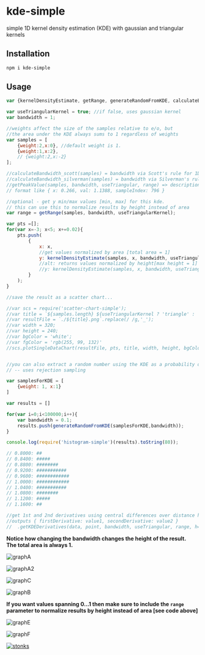 # kde-simple

simple 1D kernel density estimation (KDE) with gaussian and triangular kernels

## Installation

```sh
npm i kde-simple
```

## Usage 

```javascript
var {kernelDensityEstimate, getRange, generateRandomFromKDE, calculateBandwidth, getPeakValue } = require('kde-simple');

var useTriangularKernel = true; //if false, uses gaussian kernel
var bandwidth = 1;

//weights affect the size of the samples relative to e/o, but
//the area under the KDE always sums to 1 regardless of weights
var samples = [
    {weight:2,x:0}, //default weight is 1.
    {weight:1,x:2},
    // {weight:2,x:-2}
];

//calculateBandwidth_scott(samples) = bandwidth via Scott's rule for 1D data [based on weights]
//calculateBandwidth_silverman(samples) = bandwidth via Silverman's rule for 1D data [based on x values]
//getPeakValue(samples, bandwidth, useTriangular, range) => description of peak of KDE
// format like { x: 0.266, val: 1.1388, sampleIndex: 796 }

//optional - get y min/max values [min, max] for this kde. 
// this can use this to normalize results by height instead of area
var range = getRange(samples, bandwidth, useTriangularKernel);

var pts =[];
for(var x=-3; x<5; x+=0.02){
    pts.push(
        {
            x: x,
            //get values normalized by area [total area = 1]
            y: kernelDensityEstimate(samples, x, bandwidth, useTriangularKernel) //returns values normalized by total area = 1
            //alt: returns values normalized by height[max height = 1]
            //y: kernelDensityEstimate(samples, x, bandwidth, useTriangularKernel, range) 
        }
    );
}

//save the result as a scatter chart...

//var scs = require('scatter-chart-simple');
//var title = `${samples.length} ${useTriangularKernel ? 'triangle' : 'gaussian'}s bw ${bandwidth}`;
//var resultFile = `./${title}.png`.replace(/ /g,'_');
//var width = 320;
//var height = 240;
//var bgColor = 'white';
//var fgColor = 'rgb(255, 99, 132)'
//scs.plotSingleDataChart(resultFile, pts, title, width, height, bgColor, fgColor)


//you can also extract a random number using the KDE as a probability distribution 
// -- uses rejection sampling 

var samplesForKDE = [
    {weight: 1, x:1}
]

var results = []

for(var i=0;i<100000;i++){
    var bandwidth = 0.1;
    results.push(generateRandomFromKDE(samplesForKDE,bandwidth));
}

console.log(require('histogram-simple')(results).toString(80));

// 0.8000: ##
// 0.8400: #####
// 0.8800: ########
// 0.9200: ###########
// 0.9600: ############
// 1.0000: ############
// 1.0400: ###########
// 1.0800: ########
// 1.1200: #####
// 1.1600: ##

//get 1st and 2nd derivatives using central differences over distance h 
//outputs { firstDerivative: value1, secondDerivative: value2 }
//  .getKDEDerivatives(data, point, bandwidth, useTriangular, range, h=0.0001)


```


<b>Notice how changing the bandwidth changes the height of the result. 
<br>The total area is always 1. </b>

![graphA](https://i.imgur.com/WW51TB8.png)

![graphA2](https://i.imgur.com/N7QhDGN.png)

![graphC](https://i.imgur.com/4XkgjhX.png)

![graphB](https://i.imgur.com/r1zMSbH.png)

<b>If you want values spanning 0...1 then make sure to include the `range` parameter to normalize results by height instead of area [see code above]</b>

![graphE](https://i.imgur.com/aucLdpi.png)

![graphF](https://i.imgur.com/iZ8ZxEh.png)


[![stonks](https://i.imgur.com/UpDxbfe.png)](https://www.npmjs.com/~stonkpunk)



